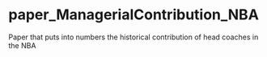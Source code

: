 # paper_ManagerialContribution_NBA
Paper that puts into numbers the historical contribution of head coaches in the NBA
